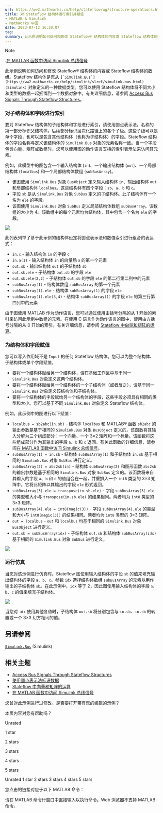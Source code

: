 ```yaml
---
url: https://ww2.mathworks.cn/help/stateflow/ug/structure-operations.html
title: 对 Stateflow 结构体进行索引并赋值
- MATLAB & Simulink
- MathWorks 中国
date: 2023-07-12 16:20:07
tag: 
summary: 此示例说明如何访问和修改 Stateflow® 结构体的内容或 Stateflow 结构体的数组。
---
```

> [!NOTE]
> .[在 MATLAB 函数中访问 Simulink 总线信号](https://ww2.mathworks.cn/help/stateflow/ug/working-with-structures-and-bus-signals-in-matlab-functions.html)

此示例说明如何访问和修改 Stateflow® 结构体的内容或 Stateflow 结构体的数组。Stateflow 结构体是您从 ``[`Simulink.Bus`](https://ww2.mathworks.cn/help/simulink/slref/simulink.bus.html) (Simulink)`` 对象定义的一种数据类型。您可以使用 Stateflow 结构体将不同大小和类型的数据一起捆绑到一个数据对象中。有关详细信息，请参阅 [Access Bus Signals Through Stateflow Structures](https://ww2.mathworks.cn/help/stateflow/ug/about-stateflow-structures.html)。

### 对子结构体和字段进行索引

要对 Stateflow 结构体的子结构体和字段进行索引，请使用圆点表示法。名称的第一部分标识父结构体。后续部分标识层次化路径上的各个子级。这些子级可以是单个字段，也可以是包含其他结构体（也称为子结构体）的字段。Stateflow 结构体的字段名称与定义该结构体的 `Simulink.Bus` 对象的元素名称一致。当一个字段包含向量、矩阵或数组时，您可以使用图的动作语言支持的索引表示法来访问其元素。

例如，此模型中的图包含一个输入结构体 (`in`)、一个输出结构体 (`out`)、一个局部结构体 (`localbus`) 和一个局部结构体数组 (`subBusArray`)。

- 该图使用 `Simulink.Bus` 对象 `BusObject` 定义输入结构体 `in`、输出结构体 `out` 和局部结构体 `localbus`。这些结构体有四个字段：`sb`、`a`、`b` 和 `c`。
- 字段 `sb` 是从 `Simulink.Bus` 对象 `SubBus` 定义的子结构体。此子结构体有一个名为 `ele` 的字段。
- 该图使用 `Simulink.Bus` 对象 `SubBus` 定义局部结构体数组 `subBusArray`。该数组的大小为 4。该数组中的每个元素均为结构体，其中包含一个名为 `ele` 的字段。

![](https://ww2.mathworks.cn/help/stateflow/ug/stateflowstructureoperationsexample_01_zh_CN.png)

此列表列举了基于此示例的结构体设定将圆点表示法和数值索引进行组合的表达式：

- `in.c` - 输入结构体 `in` 的字段 `c`
- `in.a(1)` - 输入结构体 `in` 的向量场 `a` 的第一个元素
- `out.sb` - 输出结构体 `out` 的子结构体 `sb`
- `out.sb.ele` - 子结构体 `out.sb` 的字段 `ele`
- `out.sb.ele(2,2)` - 子结构体 `out.sb` 的字段 `ele` 的第二行第二列中的元素
- `subBusArray(1)` - 结构体数组 `subBusArray` 的第一个元素
- `subBusArray(1).ele` - 结构体 `subBusArray(1)` 的字段 `ele`
- `subBusArray(1).ele(3,4)` - 结构体 `subBusArray(1)` 的字段 `ele` 的第三行第四列中的元素

由于图使用 MATLAB 作为动作语言，您可以通过使用由括号分隔的从 1 开始的索引来访问此示例中数组的元素。在使用 C 语言作为动作语言的图中，使用由方括号分隔的从 0 开始的索引。有关详细信息，请参阅 [Stateflow 中向量和矩阵的运算](https://ww2.mathworks.cn/help/stateflow/ug/operations-for-vectors-and-matrices.html)。

### 为结构体和字段赋值

您可以写入作用域不是 `Input` 的任何 Stateflow 结构体。您可以为整个结构体、子结构体或单个字段赋值。

- 要将一个结构体赋给另一个结构体，请在基础工作区中基于同一 `Simulink.Bus` 对象定义这两个结构体。
- 要将一个结构体赋给另一个结构体的一个子结构体（或者反之），请基于同一 `Simulink.Bus` 对象定义该结构体和子结构体。
- 要将一个结构体的字段赋给另一个结构体的字段，这些字段必须具有相同的类型和大小。您可以基于不同 `Simulink.Bus` 对象定义 Stateflow 结构体。

例如，此示例中的图进行以下赋值：

- `localbus = sb2abc(in.sb)` - 结构体 `localbus` 和 MATLAB® 函数 `sb2abc` 的输出参数是基于相同的 `Simulink.Bus` 对象 `BusObject` 定义的。该函数将其输入分解为三个组成部分：一个向量、一个 3×2 矩阵和一个标量。该函数将这些组成部分作为其输出的字段 `a`、`b` 和 `c` 返回。有关此函数的详细信息，请参阅[在 MATLAB 函数中访问 Simulink 总线信号](https://ww2.mathworks.cn/help/stateflow/ug/working-with-structures-and-bus-signals-in-matlab-functions.html)。
- `subBusArray(1) = in.sb` - 结构体 `subBusArray(1)` 和子结构体 `in.sb` 基于相同的 `Simulink.Bus` 对象 `SubBus` 进行定义。
- `subBusArray(2) = abc2sb(in)` - 结构体 `subBusArray(2)` 和图形函数 `abc2sb` 的输出参数是基于相同的 `Simulink.Bus` 对象 `SubBus` 定义的。该函数将来自其输入的字段 `a`、`b` 和 `c` 的值组合在一起，并重排入一个 `int8` 类型的 3×3 矩阵中。它将此矩阵以其输出的字段 `ele` 形式返回。
- `subBusArray(3).ele = transpose(in.sb.ele)` - 字段 `subBusArray(3).ele` 的类型和大小与 `transpose(in.sb.ele)` 的结果相同。两者均为 `int8` 类型的 3×3 矩阵。
- `subBusArray(4).ele = int8(magic(3))` - 字段 `subBusArray(4).ele` 的类型和大小与 `int8(magic(3))` 的结果相同。两者均为 `int8` 类型的 3×3 矩阵。
- `out = localbus` - `out` 和 `localbus` 均基于相同的 `Simulink.Bus` 对象 `BusObject` 进行定义。
- `out.sb = subBusArray(idx)` - 子结构体 `out.sb` 和结构体 `subBusArray(idx)` 基于相同的 `Simulink.Bus` 对象 `SubBus` 进行定义。

![](https://ww2.mathworks.cn/help/stateflow/ug/stateflowstructureoperationsexample_02_zh_CN.png)

### 运行仿真

当您对该示例进行仿真时，Stateflow 图使用输入结构体的字段 `sb` 的值来填充输出结构体的字段 `a`、`b`、`c`。参数 `idx` 选择结构体数组 `subBusArray` 的元素以用作输出的子结构体 `sb`。在此示例中，`idx` 等于 2，因此图使用输入结构体的字段 `a`、`b`、`c` 的值来填充子结构体。

![](https://ww2.mathworks.cn/help/stateflow/ug/stateflowstructureoperationsexample_03_zh_CN.png)

当您对 `idx` 使用其他各值时，子结构体 `out.sb` 将分别包含与 `in.sb`、`in.sb` 的转置或一个 3×3 幻方相同的值。

## 另请参阅

[`Simulink.Bus`](https://ww2.mathworks.cn/help/simulink/slref/simulink.bus.html) (Simulink)

## 相关主题

- [Access Bus Signals Through Stateflow Structures](https://ww2.mathworks.cn/help/stateflow/ug/about-stateflow-structures.html)
- [使用圆点表示法标识数据](https://ww2.mathworks.cn/help/stateflow/ug/identify-data-using-dot-notation.html)
- [Stateflow 中向量和矩阵的运算](https://ww2.mathworks.cn/help/stateflow/ug/operations-for-vectors-and-matrices.html)
- [在 MATLAB 函数中访问 Simulink 总线信号](https://ww2.mathworks.cn/help/stateflow/ug/working-with-structures-and-bus-signals-in-matlab-functions.html)

您曾对此示例进行过修改。是否要打开带有您的编辑的示例？

本页内容对您有帮助吗？

Unrated

1 star

2 stars

3 stars

4 stars

5 stars

Unrated 1 star 2 stars 3 stars 4 stars 5 stars

您点击的链接对应于以下 MATLAB 命令：

请在 MATLAB 命令行窗口中直接输入以执行命令。Web 浏览器不支持 MATLAB 命令。
